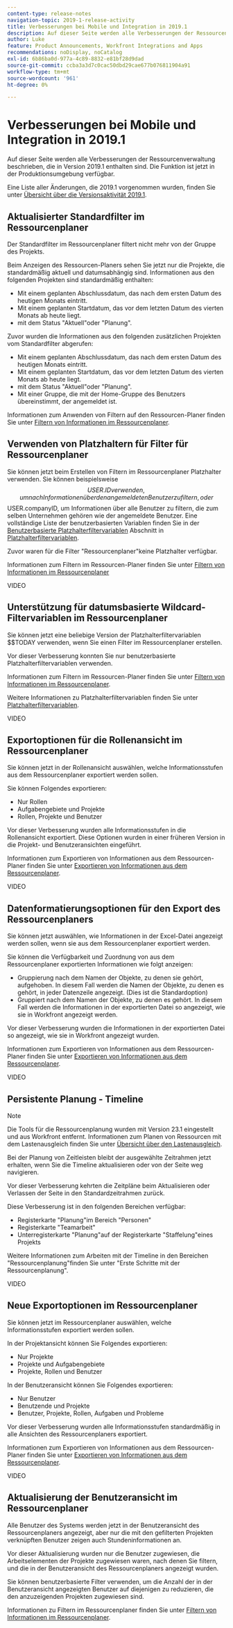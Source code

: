 ```yaml
---
content-type: release-notes
navigation-topic: 2019-1-release-activity
title: Verbesserungen bei Mobile und Integration in 2019.1
description: Auf dieser Seite werden alle Verbesserungen der Ressourcenverwaltung beschrieben, die in Version 2019.1 enthalten sind. Die Funktion ist jetzt in der Produktionsumgebung verfügbar.
author: Luke
feature: Product Announcements, Workfront Integrations and Apps
recommendations: noDisplay, noCatalog
exl-id: 6b86ba0d-977a-4c89-8832-e81bf28d9dad
source-git-commit: ccba3a3d7c0cac50dbd29cae677b076811904a91
workflow-type: tm+mt
source-wordcount: '961'
ht-degree: 0%

---
```


# Verbesserungen bei Mobile und Integration in 2019.1

Auf dieser Seite werden alle Verbesserungen der Ressourcenverwaltung beschrieben, die in Version 2019.1 enthalten sind. Die Funktion ist jetzt in der Produktionsumgebung verfügbar.

Eine Liste aller Änderungen, die 2019.1 vorgenommen wurden, finden Sie unter [Übersicht über die Versionsaktivität 2019.1](../../../../product-announcements/product-releases/quarterly-release-archive/2019.1-release-activity/2019.1-release-activity-overview.md).

## Aktualisierter Standardfilter im Ressourcenplaner

Der Standardfilter im Ressourcenplaner filtert nicht mehr von der Gruppe des Projekts.

Beim Anzeigen des Ressourcen-Planers sehen Sie jetzt nur die Projekte, die standardmäßig aktuell und datumsabhängig sind. Informationen aus den folgenden Projekten sind standardmäßig enthalten:

* Mit einem geplanten Abschlussdatum, das nach dem ersten Datum des heutigen Monats eintritt.
* Mit einem geplanten Startdatum, das vor dem letzten Datum des vierten Monats ab heute liegt.
* mit dem Status &quot;Aktuell&quot;oder &quot;Planung&quot;.

Zuvor wurden die Informationen aus den folgenden zusätzlichen Projekten vom Standardfilter abgerufen:

* Mit einem geplanten Abschlussdatum, das nach dem ersten Datum des heutigen Monats eintritt.
* Mit einem geplanten Startdatum, das vor dem letzten Datum des vierten Monats ab heute liegt.
* mit dem Status &quot;Aktuell&quot;oder &quot;Planung&quot;.
* Mit einer Gruppe, die mit der Home-Gruppe des Benutzers übereinstimmt, der angemeldet ist.

Informationen zum Anwenden von Filtern auf den Ressourcen-Planer finden Sie unter [Filtern von Informationen im Ressourcenplaner](../../../../resource-mgmt/resource-planning/filter-resource-planner.md).

## Verwenden von Platzhaltern für Filter für Ressourcenplaner

Sie können jetzt beim Erstellen von Filtern im Ressourcenplaner Platzhalter verwenden. Sie können beispielsweise $$USER.ID verwenden, um nach Informationen über den angemeldeten Benutzer zu filtern, oder $$USER.companyID, um Informationen über alle Benutzer zu filtern, die zum selben Unternehmen gehören wie der angemeldete Benutzer. Eine vollständige Liste der benutzerbasierten Variablen finden Sie in der [Benutzerbasierte Platzhalterfiltervariablen](../../../../reports-and-dashboards/reports/reporting-elements/understand-wildcard-filter-variables.md#user-based-variables) Abschnitt in [Platzhalterfiltervariablen](../../../../reports-and-dashboards/reports/reporting-elements/understand-wildcard-filter-variables.md).

Zuvor waren für die Filter &quot;Ressourcenplaner&quot;keine Platzhalter verfügbar.

Informationen zum Filtern im Ressourcen-Planer finden Sie unter [Filtern von Informationen im Ressourcenplaner](../../../../resource-mgmt/resource-planning/filter-resource-planner.md)

VIDEO

## Unterstützung für datumsbasierte Wildcard-Filtervariablen im Ressourcenplaner

Sie können jetzt eine beliebige Version der Platzhalterfiltervariablen $$TODAY verwenden, wenn Sie einen Filter im Ressourcenplaner erstellen.

Vor dieser Verbesserung konnten Sie nur benutzerbasierte Platzhalterfiltervariablen verwenden.

Informationen zum Filtern im Ressourcen-Planer finden Sie unter [Filtern von Informationen im Ressourcenplaner](../../../../resource-mgmt/resource-planning/filter-resource-planner.md).

Weitere Informationen zu Platzhalterfiltervariablen finden Sie unter [Platzhalterfiltervariablen](../../../../reports-and-dashboards/reports/reporting-elements/understand-wildcard-filter-variables.md).

VIDEO

## Exportoptionen für die Rollenansicht im Ressourcenplaner

Sie können jetzt in der Rollenansicht auswählen, welche Informationsstufen aus dem Ressourcenplaner exportiert werden sollen.

Sie können Folgendes exportieren:

* Nur Rollen
* Aufgabengebiete und Projekte
* Rollen, Projekte und Benutzer

Vor dieser Verbesserung wurden alle Informationsstufen in die Rollenansicht exportiert. Diese Optionen wurden in einer früheren Version in die Projekt- und Benutzeransichten eingeführt.

Informationen zum Exportieren von Informationen aus dem Ressourcen-Planer finden Sie unter [Exportieren von Informationen aus dem Ressourcenplaner](../../../../resource-mgmt/resource-planning/export-resource-planner.md).

VIDEO

## Datenformatierungsoptionen für den Export des Ressourcenplaners

Sie können jetzt auswählen, wie Informationen in der Excel-Datei angezeigt werden sollen, wenn sie aus dem Ressourcenplaner exportiert werden.

Sie können die Verfügbarkeit und Zuordnung von aus dem Ressourcenplaner exportierten Informationen wie folgt anzeigen:

* Gruppierung nach dem Namen der Objekte, zu denen sie gehört, aufgehoben. In diesem Fall werden die Namen der Objekte, zu denen es gehört, in jeder Datenzeile angezeigt. (Dies ist die Standardoption)
* Gruppiert nach dem Namen der Objekte, zu denen es gehört. In diesem Fall werden die Informationen in der exportierten Datei so angezeigt, wie sie in Workfront angezeigt werden.

Vor dieser Verbesserung wurden die Informationen in der exportierten Datei so angezeigt, wie sie in Workfront angezeigt wurden.

Informationen zum Exportieren von Informationen aus dem Ressourcen-Planer finden Sie unter [Exportieren von Informationen aus dem Ressourcenplaner](../../../../resource-mgmt/resource-planning/export-resource-planner.md).

VIDEO

## Persistente Planung - Timeline

>[!NOTE]
>
>Die Tools für die Ressourcenplanung wurden mit Version 23.1 eingestellt und aus Workfront entfernt. Informationen zum Planen von Ressourcen mit dem Lastenausgleich finden Sie unter [Übersicht über den Lastenausgleich](../../../../resource-mgmt/workload-balancer/overview-workload-balancer.md).

Bei der Planung von Zeitleisten bleibt der ausgewählte Zeitrahmen jetzt erhalten, wenn Sie die Timeline aktualisieren oder von der Seite weg navigieren.

Vor dieser Verbesserung kehrten die Zeitpläne beim Aktualisieren oder Verlassen der Seite in den Standardzeitrahmen zurück.

Diese Verbesserung ist in den folgenden Bereichen verfügbar:

* Registerkarte &quot;Planung&quot;im Bereich &quot;Personen&quot;
* Registerkarte &quot;Teamarbeit&quot;
* Unterregisterkarte &quot;Planung&quot;auf der Registerkarte &quot;Staffelung&quot;eines Projekts

Weitere Informationen zum Arbeiten mit der Timeline in den Bereichen &quot;Ressourcenplanung&quot;finden Sie unter &quot;Erste Schritte mit der Ressourcenplanung&quot;.

VIDEO

## Neue Exportoptionen im Ressourcenplaner

Sie können jetzt im Ressourcenplaner auswählen, welche Informationsstufen exportiert werden sollen.

In der Projektansicht können Sie Folgendes exportieren:

* Nur Projekte
* Projekte und Aufgabengebiete
* Projekte, Rollen und Benutzer

In der Benutzeransicht können Sie Folgendes exportieren:

* Nur Benutzer
* Benutzende und Projekte
* Benutzer, Projekte, Rollen, Aufgaben und Probleme

Vor dieser Verbesserung wurden alle Informationsstufen standardmäßig in alle Ansichten des Ressourcenplaners exportiert.

Informationen zum Exportieren von Informationen aus dem Ressourcen-Planer finden Sie unter [Exportieren von Informationen aus dem Ressourcenplaner](../../../../resource-mgmt/resource-planning/export-resource-planner.md).

VIDEO

## Aktualisierung der Benutzeransicht im Ressourcenplaner

Alle Benutzer des Systems werden jetzt in der Benutzeransicht des Ressourcenplaners angezeigt, aber nur die mit den gefilterten Projekten verknüpften Benutzer zeigen auch Stundeninformationen an.

Vor dieser Aktualisierung wurden nur die Benutzer zugewiesen, die Arbeitselementen der Projekte zugewiesen waren, nach denen Sie filtern, und die in der Benutzeransicht des Ressourcenplaners angezeigt wurden.

Sie können benutzerbasierte Filter verwenden, um die Anzahl der in der Benutzeransicht angezeigten Benutzer auf diejenigen zu reduzieren, die den anzuzeigenden Projekten zugewiesen sind.

Informationen zu Filtern im Ressourcenplaner finden Sie unter [Filtern von Informationen im Ressourcenplaner](../../../../resource-mgmt/resource-planning/filter-resource-planner.md).
